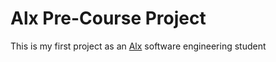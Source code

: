 # Alx Pre-Course Project

This is my first project as an [Alx](https://www.alxafrica.com) software engineering student